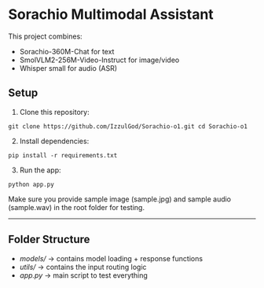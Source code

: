# Sorachio Multimodal Assistant

This project combines:
- Sorachio-360M-Chat for text
- SmolVLM2-256M-Video-Instruct for image/video
- Whisper small for audio (ASR)

## Setup

1. Clone this repository:
```
git clone https://github.com/IzzulGod/Sorachio-o1.git cd Sorachio-o1
```
2. Install dependencies:
```
pip install -r requirements.txt
```
3. Run the app:
```
python app.py
```
Make sure you provide sample image (sample.jpg) and sample audio (sample.wav) in the root folder for testing.

---

## Folder Structure

- *models/* → contains model loading + response functions
- *utils/* → contains the input routing logic
- *app.py* → main script to test everything
